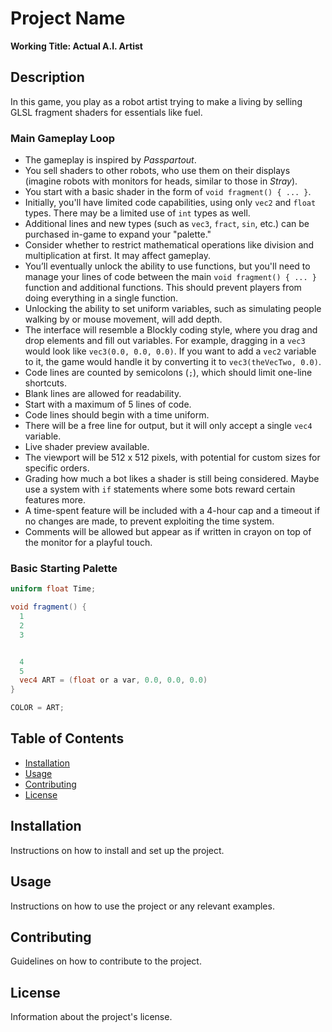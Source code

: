 # Project Name

**Working Title: Actual A.I. Artist**

## Description

In this game, you play as a robot artist trying to make a living by selling GLSL fragment shaders for essentials like fuel.

### Main Gameplay Loop

- The gameplay is inspired by *Passpartout*.
- You sell shaders to other robots, who use them on their displays (imagine robots with monitors for heads, similar to those in *Stray*).
- You start with a basic shader in the form of `void fragment() { ... }`.
- Initially, you'll have limited code capabilities, using only `vec2` and `float` types. There may be a limited use of `int` types as well.
- Additional lines and new types (such as `vec3`, `fract`, `sin`, etc.) can be purchased in-game to expand your "palette."
- Consider whether to restrict mathematical operations like division and multiplication at first. It may affect gameplay.
- You’ll eventually unlock the ability to use functions, but you'll need to manage your lines of code between the main `void fragment() { ... }` function and additional functions. This should prevent players from doing everything in a single function.
- Unlocking the ability to set uniform variables, such as simulating people walking by or mouse movement, will add depth.
- The interface will resemble a Blockly coding style, where you drag and drop elements and fill out variables. For example, dragging in a `vec3` would look like `vec3(0.0, 0.0, 0.0)`. If you want to add a `vec2` variable to it, the game would handle it by converting it to `vec3(theVecTwo, 0.0)`.
- Code lines are counted by semicolons (`;`), which should limit one-line shortcuts.
- Blank lines are allowed for readability.
- Start with a maximum of 5 lines of code.
- Code lines should begin with a time uniform.
- There will be a free line for output, but it will only accept a single `vec4` variable.
- Live shader preview available.
- The viewport will be 512 x 512 pixels, with potential for custom sizes for specific orders.
- Grading how much a bot likes a shader is still being considered. Maybe use a system with `if` statements where some bots reward certain features more.
- A time-spent feature will be included with a 4-hour cap and a timeout if no changes are made, to prevent exploiting the time system.
- Comments will be allowed but appear as if written in crayon on top of the monitor for a playful touch.

### Basic Starting Palette

```GLSL
uniform float Time;

void fragment() {
  1
  2
  3


  4
  5
  vec4 ART = (float or a var, 0.0, 0.0, 0.0)
}

COLOR = ART;
```

## Table of Contents

- [Installation](#installation)
- [Usage](#usage)
- [Contributing](#contributing)
- [License](#license)

## Installation

Instructions on how to install and set up the project.

## Usage

Instructions on how to use the project or any relevant examples.

## Contributing

Guidelines on how to contribute to the project.

## License

Information about the project's license.
